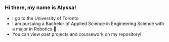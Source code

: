### Hi there, my name is Alyssa! 

- I go to the University of Toronto
- I am pursuing a Bachelor of Applied Science in Engineering Science with a major in Robotics 🔧
- You can view past projects and coursework on my repository!

